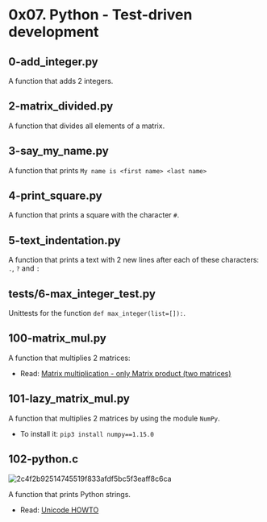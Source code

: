 # 0x07. Python - Test-driven development
## 0-add_integer.py
A function that adds 2 integers. 

## 2-matrix_divided.py
A function that divides all elements of a matrix.

## 3-say_my_name.py
A function that prints `My name is <first name> <last name>`

## 4-print_square.py
A function that prints a square with the character `#`.

## 5-text_indentation.py
A function that prints a text with 2 new lines after each of these characters: `.`, `?` and `:`

## tests/6-max_integer_test.py
Unittests for the function `def max_integer(list=[]):`.

## 100-matrix_mul.py
A  function that multiplies 2 matrices:
* Read: [Matrix multiplication - only Matrix product (two matrices)](https://en.wikipedia.org/wiki/Matrix_multiplication)

## 101-lazy_matrix_mul.py
A function that multiplies 2 matrices by using the module `NumPy`.
* To install it: `pip3 install numpy==1.15.0`

## 102-python.c
![2c4f2b92514745519f833afdf5bc5f3eaff8c6ca](https://github.com/elyse502/alx-higher_level_programming/assets/125453474/07704351-2398-4e96-a38c-aa90e79866d8)

A function that prints Python strings.
* Read: [Unicode HOWTO](https://docs.python.org/3.4/howto/unicode.html)
